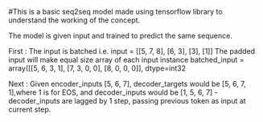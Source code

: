#This is a basic seq2seq model made using tensorflow library to understand the working of the concept.

The model is given input and trained to predict the same sequence.

First : 
		The input is batched i.e. input = [[5, 7, 8], [6, 3], [3], [1]] 
		The padded input will make equal size array of each input instance
		batched_input = 
						array([[5, 6, 3, 1],
							   [7, 3, 0, 0],
							   [8, 0, 0, 0]], dtype=int32
							   
							   
							   
Next : 
		Given encoder_inputs [5, 6, 7], decoder_targets would be [5, 6, 7, 1],where 1 is for EOS, and decoder_inputs would be [1, 5, 6, 7] - decoder_inputs are lagged by 1 step, passing previous token as input at current step.